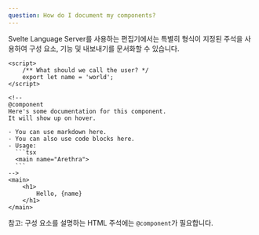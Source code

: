 ```yaml
---
question: How do I document my components?
---
```


Svelte Language Server를 사용하는 편집기에서는 특별히 형식이 지정된 주석을 사용하여 구성 요소, 기능 및 내보내기를 문서화할 수 있습니다.

````svelte
<script>
	/** What should we call the user? */
	export let name = 'world';
</script>

<!--
@component
Here's some documentation for this component.
It will show up on hover.

- You can use markdown here.
- You can also use code blocks here.
- Usage:
  ```tsx
  <main name="Arethra">
  ```
-->
<main>
	<h1>
		Hello, {name}
	</h1>
</main>
````

참고: 구성 요소를 설명하는 HTML 주석에는 `@component`가 필요합니다.
